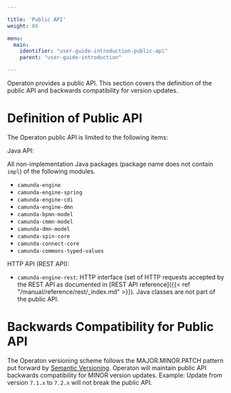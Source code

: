 ```yaml
---

title: 'Public API'
weight: 80

menu:
  main:
    identifier: "user-guide-introduction-public-api"
    parent: "user-guide-introduction"

---
```



Operaton provides a public API. This section covers the definition of the public API and backwards compatibility for version updates.


# Definition of Public API

The Operaton public API is limited to the following items:

Java API:

All non-implementation Java packages (package name does not contain `impl`) of the following modules.

* `camunda-engine`
* `camunda-engine-spring`
* `camunda-engine-cdi`
* `camunda-engine-dmn`
* `camunda-bpmn-model`
* `camunda-cmmn-model`
* `camunda-dmn-model`
* `camunda-spin-core`
* `camunda-connect-core`
* `camunda-commons-typed-values`

HTTP API (REST API):

* `camunda-engine-rest`: HTTP interface (set of HTTP requests accepted by the REST API as documented in [REST API reference]({{< ref "/manual/reference/rest/_index.md" >}}). Java classes are not part of the public API.


# Backwards Compatibility for Public API

The Operaton versioning scheme follows the MAJOR.MINOR.PATCH pattern put forward by [Semantic Versioning](http://semver.org/). Operaton will maintain public API backwards compatibility for MINOR version updates. Example: Update from version `7.1.x` to `7.2.x` will not break the public API.

